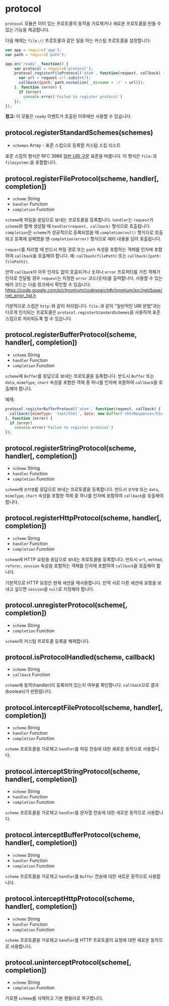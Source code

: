 ﻿# protocol

`protocol` 모듈은 이미 있는 프로토콜의 동작을 가로채거나 새로운 프로토콜을 만들 수 있는 기능을 제공합니다.

다음 예제는 `file://` 프로토콜과 같은 일을 하는 커스텀 프로토콜을 설정합니다:

```javascript
var app = require('app');
var path = require('path');

app.on('ready', function() {
    var protocol = require('protocol');
    protocol.registerFileProtocol('atom', function(request, callback) {
      var url = request.url.substr(7);
      callback({path: path.normalize(__dirname + '/' + url)});
    }, function (error) {
      if (error)
        console.error('Failed to register protocol')
    });
});
```

**참고:** 이 모듈은 `ready` 이벤트가 호출된 이후에만 사용할 수 있습니다.

## protocol.registerStandardSchemes(schemes)

* `schemes` Array - 표준 스킴으로 등록할 커스텀 스킴 리스트

표준 스킴의 형식은 RFC 3986 [일반 URI 구문](https://tools.ietf.org/html/rfc3986#section-3) 표준을 따릅니다.
이 형식은 `file:`과 `filesystem:`을 포함합니다.

## protocol.registerFileProtocol(scheme, handler[, completion])

* `scheme` String
* `handler` Function
* `completion` Function

`scheme`에 파일을 응답으로 보내는 프로토콜을 등록합니다.
`handler`는 `request`가 `scheme`와 함께 생성될 때 `handler(request, callback)` 형식으로 호출됩니다.
`completion`은 `scheme`가 성공적으로 등록되었을 때 `completion(null)` 형식으로 호출되고
등록에 실패했을 땐 `completion(error)` 형식으로 에러 내용을 담아 호출됩니다.

`request`를 처리할 때 반드시 파일 경로 또는 `path` 속성을 포함하는 객체를 인자에 포함하여 `callback`을 호출해야 합니다.
예: `callback(filePath)` 또는 `callback({path: filePath})`.

만약 `callback`이 아무 인자도 없이 호출되거나 숫자나 `error` 프로퍼티를 가진 객체가 인자로 전달될 경우
`request`는 지정한 `error` 코드(숫자)를 출력합니다.
사용할 수 있는 에러 코드는 다음 링크에서 확인할 수 있습니다: https://code.google.com/p/chromium/codesearch#chromium/src/net/base/net_error_list.h

기본적으로 스킴은 `http:`와 같이 처리됩니다. `file:`과 같이 "일반적인 URI 문법"과는 다르게 인식되는 프로토콜은
`protocol.registerStandardSchemes`을 사용하여 표준 스킴으로 처리되도록 할 수 있습니다.

## protocol.registerBufferProtocol(scheme, handler[, completion])

* `scheme` String
* `handler` Function
* `completion` Function

`scheme`에 `Buffer`를 응답으로 보내는 프로토콜을 등록합니다.
반드시 `Buffer` 또는 `data`, `mimeType`, `chart` 속성을 포함한 객체 중 하나를 인자에 포함하여 `callback`을 호출해야 합니다.

예제:

```javascript
protocol.registerBufferProtocol('atom', function(request, callback) {
  callback({mimeType: 'text/html', data: new Buffer('<h5>Response</h5>')});
}, function (error) {
  if (error)
    console.error('Failed to register protocol')
});
```

## protocol.registerStringProtocol(scheme, handler[, completion])

* `scheme` String
* `handler` Function
* `completion` Function

`scheme`에 `문자열`를 응답으로 보내는 프로토콜을 등록합니다.
반드시 `문자열` 또는 `data`, `mimeType`, `chart` 속성을 포함한 객체 중 하나를 인자에 포함하여 `callback`을 호출해야 합니다.

## protocol.registerHttpProtocol(scheme, handler[, completion])

* `scheme` String
* `handler` Function
* `completion` Function


`scheme`에 HTTP 요청을 응답으로 보내는 프로토콜을 등록합니다.
반드시 `url`, `method`, `referer`, `session` 속성을 포함하는 객체를 인자에 포함하여 `callback`을 호출해야 합니다.

기본적으로 HTTP 요청은 현재 세션을 재사용합니다. 만약 서로 다른 세션에 요청을 보내고 싶으면 `session`을 `null`로 지정해야 합니다.

## protocol.unregisterProtocol(scheme[, completion])

* `scheme` String
* `completion` Function

`scheme`의 커스텀 프로토콜 등록을 해제합니다.

## protocol.isProtocolHandled(scheme, callback)

* `scheme` String
* `callback` Function

`scheme`에 동작(handler)이 등록되어 있는지 여부를 확인합니다. `callback`으로 결과(boolean)가 반환됩니다.

## protocol.interceptFileProtocol(scheme, handler[, completion])

* `scheme` String
* `handler` Function
* `completion` Function

`scheme` 프로토콜을 가로채고 `handler`를 파일 전송에 대한 새로운 동작으로 사용합니다.

## protocol.interceptStringProtocol(scheme, handler[, completion])

* `scheme` String
* `handler` Function
* `completion` Function

`scheme` 프로토콜을 가로채고 `handler`를 문자열 전송에 대한 새로운 동작으로 사용합니다.

## protocol.interceptBufferProtocol(scheme, handler[, completion])

* `scheme` String
* `handler` Function
* `completion` Function

`scheme` 프로토콜을 가로채고 `handler`를 `Buffer` 전송에 대한 새로운 동작으로 사용합니다.

## protocol.interceptHttpProtocol(scheme, handler[, completion])

* `scheme` String
* `handler` Function
* `completion` Function

`scheme` 프로토콜을 가로채고 `handler`를 HTTP 프로토콜의 요청에 대한 새로운 동작으로 사용합니다.

## protocol.uninterceptProtocol(scheme[, completion])

* `scheme` String
* `completion` Function

가로챈 `scheme`를 삭제하고 기본 핸들러로 복구합니다.
